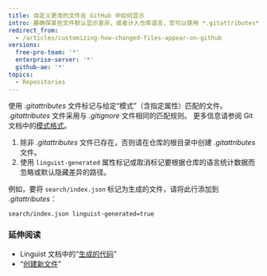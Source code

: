 ```yaml
---
title: 自定义更改的文件在 GitHub 中如何显示
intro: 要确保某些文件默认显示差异，或者计入仓库语言，您可以使用 *.gitattributes* 文件中的 `linguist-generated` 属性标记它们。
redirect_from:
  - /articles/customizing-how-changed-files-appear-on-github
versions:
  free-pro-team: '*'
  enterprise-server: '*'
  github-ae: '*'
topics:
  - Repositories
---
```


使用 *.gitattributes* 文件标记与给定“模式”（含指定属性）匹配的文件。 *.gitattributes* 文件采用与 _.gitignore_ 文件相同的匹配规则。 更多信息请参阅 Git 文档中的[模式格式](https://www.git-scm.com/docs/gitignore#_pattern_format)。

1. 除非 *.gitattributes* 文件已存在，否则请在仓库的根目录中创建 *.gitattributes* 文件。
2. 使用 `linguist-generated` 属性标记或取消标记要根据仓库的语言统计数据而忽略或默认隐藏差异的路径。

  例如，要将 `search/index.json` 标记为生成的文件，请将此行添加到 *.gitattributes*：

  ```
search/index.json linguist-generated=true
  ```

### 延伸阅读
- Linguist 文档中的“[生成的代码](https://github.com/github/linguist/#generated-code)”
- “[创建新文件](/articles/creating-new-files/)”
